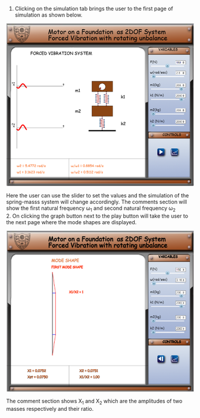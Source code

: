 1. Clicking on the simulation tab brings the user to the first page of simulation as shown below.
<center>

![](images/1.png)
</center>
Here the user can use the slider to set the values and the simulation of the spring-masss system will change accordingly.
The comments section will show the first natural frequency &omega;<sub>1</sub> and second natural frequency &omega;<sub>2</sub>

<br>
2. On clicking the graph button next to the play button will take the user to the next page where the mode shapes are displayed.

<center>

![](images/2.png)
</center>

The comment section shows X<sub>1</sub> and X<sub>2</sub> which are the amplitudes of two masses respectively and their ratio.

